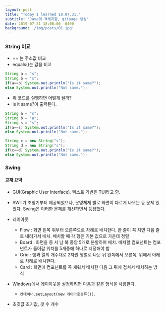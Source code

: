 ```yaml
---
layout: post
title: "Today I learned 19.07.31."
subtitle: "Java의 객체지향, gitpage 생성"
date: 2019-07-31 18:00:00 -0400
background: '/img/posts/01.jpg'
---
```


### String 비교
- == 는 주소값 비교
- equals()는 값을 비교
```java
String a = "s";
String b = "s";
if(a==b) System.out.println("Is it same?");
else System.out.println("Not same.");
```

- 위 코드를 실행하면 어떻게 될까?
- Is it same?이 출력된다.

```java
String a = "s";
String b = "a";
String s = "s";
if(a==s) System.out.println("Is it same?");
else System.out.println("Not same.");

String c = new String("s");
String d = new String("s");
if(c==d) System.out.println("Is it same?");
else System.out.println("Not same.");
```

### Swing
#### 교재 요약
- GUI(Graphic User Interface). 텍스트 기반은 TUI라고 함.
- AWT가 초창기부터 제공되었으나, 운영체제 별로 화면이 다르게 나오는 등 문제 있었다. Swing은 이러한 문제를 개선하면서 등장했다.
- 레이아웃
	- Flow : 화면 왼쪽 위부터 오른쪽으로 차례로 배치한다. 한 줄이 꼭 차면 다음 줄로 내려가서 배치. 배치할 때 각 행은 기본 값으로 가운데 정렬
	- Board : 화면을 동 서 남 북 중앙 5개로 분할하여 배치. 배치할 컴포넌트는 컴포넌트가 들어갈 위치를 5개중에 하나로 지정해야 함
	- Grid : 행과 열의 개수대로 2차원 행렬로 나눈 뒤 왼쪽에서 오른쪽, 위에서 아래로 차례로 배치한다.
	- Card : 화면에 컴포넌트를 꼭 채워서 배치한 다음 그 뒤에 겹쳐서 배치하는 방식

- Windows에서 레이아웃을 설정하려면 다음과 같은 형식을 사용한다.
	- `컨테이너.setLayout(new 레이아웃종류());`

- 초깃값 초기값, 갯 수 개수
